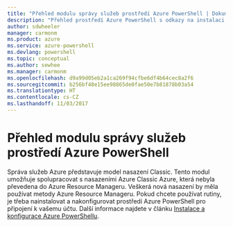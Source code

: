 ```yaml
---
title: "Přehled modulu správy služeb prostředí Azure PowerShell | Dokumentace Microsoftu"
description: "Přehled prostředí Azure PowerShell s odkazy na instalaci a konfiguraci."
author: sdwheeler
manager: carmonm
ms.product: azure
ms.service: azure-powershell
ms.devlang: powershell
ms.topic: conceptual
ms.author: sewhee
ms.manager: carmonm
ms.openlocfilehash: d9a99d05eb2a1ca269f94cfbe6df4b64cec8a2f6
ms.sourcegitcommit: b256bf48e15ee98865de0fae50e7b81878b03a54
ms.translationtype: HT
ms.contentlocale: cs-CZ
ms.lasthandoff: 11/03/2017
---
```

# <a name="overview-of-the-azure-powershell-service-management-module"></a>Přehled modulu správy služeb prostředí Azure PowerShell

Správa služeb Azure představuje model nasazení Classic. Tento modul umožňuje spolupracovat s nasazeními Azure Classic Azure, která nebyla převedena do Azure Resource Manageru. Veškerá nová nasazení by měla používat metody Azure Resource Manageru. Pokud chcete používat rutiny, je třeba nainstalovat a nakonfigurovat prostředí Azure PowerShell pro připojení k vašemu účtu. Další informace najdete v článku [Instalace a konfigurace Azure PowerShellu](install-azure-ps.md).
